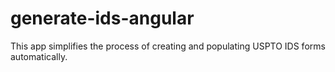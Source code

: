 # generate-ids-angular
This app simplifies the process of creating and populating USPTO IDS forms automatically.
